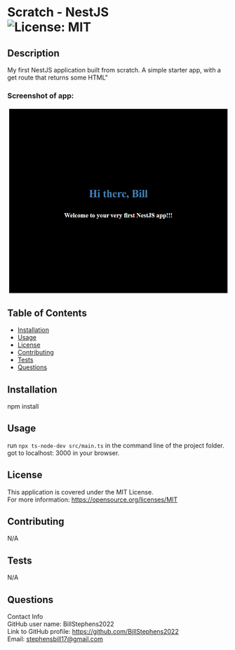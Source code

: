 # Scratch - NestJS<br>![License: MIT](https://img.shields.io/badge/License-MIT-yellow.svg)

  ## Description

  My first NestJS application built from scratch.  A simple starter app, with a get route that returns some HTML"

  ### Screenshot of app:

  ![app screenshot](screenshot.png)

  
  ## Table of Contents
  
  - [Installation](#installation)
  - [Usage](#usage)
  - [License](#license)
  - [Contributing](#contributing)
  - [Tests](#tests)
  - [Questions](#questions)
  
  ## Installation
  
  npm install
  
  ## Usage
  
  run `npx ts-node-dev src/main.ts` in the command line of the project folder.  got to localhost: 3000 in your browser.

  ## License
This application is covered under the MIT License.
<br>For more information: https://opensource.org/licenses/MIT
  
  ## Contributing
  N/A
  
  ## Tests
  N/A

  ## Questions
  Contact Info<br>
  GitHub user name: BillStephens2022<br>
  Link to GitHub profile: https://github.com/BillStephens2022<br>
  Email: stephensbill17@gmail.com
